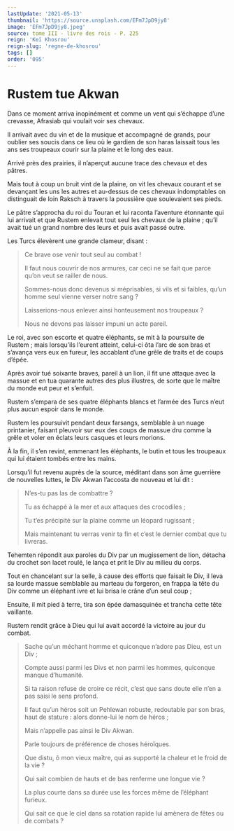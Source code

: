 ```yaml
---
lastUpdate: '2021-05-13'
thumbnail: 'https://source.unsplash.com/EFm7JpD9jy8'
image: 'EFm7JpD9jy8.jpeg'
source: tome III - livre des rois - P. 225
reign: 'Keï Khosrou'
reign-slug: 'regne-de-khosrou'
tags: []
order: '095'
---
```


# Rustem tue Akwan

Dans ce moment arriva inopinément et comme un vent qui s’échappe d’une crevasse, Afrasiab qui voulait voir ses chevaux.

Il arrivait avec du vin et de la musique et accompagné de grands, pour oublier ses soucis dans ce lieu où le gardien de son haras laissait tous les ans ses troupeaux courir sur la plaine et le long des eaux.

Arrivé près des prairies, il n’aperçut aucune trace des chevaux et des pâtres.

Mais tout à coup un bruit vint de la plaine, on vit les chevaux courant et se devançant les uns les autres et au-dessus de ces chevaux indomptables on distinguait de loin Raksch à travers la poussière que soulevaient ses pieds.

Le pâtre s’approcha du roi du Touran et lui raconta l’aventure étonnante qui lui arrivait et que Rustem enlevait tout seul les chevaux de la plaine ; qu’il avait tué un grand nombre des leurs et puis avait passé outre.

Les Turcs élevèrent une grande clameur, disant :

> Ce brave ose venir tout seul au combat !
>
> Il faut nous couvrir de nos armures, car ceci ne se fait que parce qu’on veut se railler de nous.
>
> Sommes-nous donc devenus si méprisables, si vils et si faibles, qu’un homme seul vienne verser notre sang ?
>
> Laisserions-nous enlever ainsi honteusement nos troupeaux ?
>
> Nous ne devons pas laisser impuni un acte pareil.

Le roi, avec son escorte et quatre éléphants, se mit à la poursuite de Rustem ; mais lorsqu’ils l’eurent atteint, celui-ci ôta l’arc de son bras et s’avança vers eux en fureur, les accablant d’une grêle de traits et de coups d’épée.

Après avoir tué soixante braves, pareil à un lion, il fit une attaque avec la massue et en tua quarante autres des plus illustres, de sorte que le maître du monde eut peur et s’enfuit.

Rustem s’empara de ses quatre éléphants blancs et l’armée des Turcs n’eut plus aucun espoir dans le monde.

Rustem les poursuivit pendant deux farsangs, semblable à un nuage printanier, faisant pleuvoir sur eux des coups de massue dru comme la grêle et voler en éclats leurs casques et leurs morions.

À la fin, il s’en revint, emmenant les éléphants, le butin et tous les troupeaux qui lui étaient tombés entre les mains.

Lorsqu’il fut revenu auprès de la source, méditant dans son âme guerrière de nouvelles luttes, le Div Akwan l’accosta de nouveau et lui dit :

> N’es-tu pas las de combattre ?
>
> Tu as échappé à la mer et aux attaques des crocodiles ;
>
> Tu t’es précipité sur la plaine comme un léopard rugissant ;
>
> Mais maintenant tu verras venir ta fin et c’est le dernier combat que tu livreras.

Tehemten répondit aux paroles du Div par un mugissement de lion, détacha du crochet son lacet roulé, le lança et prit le Div au milieu du corps.

Tout en chancelant sur la selle, à cause des efforts que faisait le Div, il leva sa lourde massue semblable au marteau du forgeron, en frappa la tête du Div comme un éléphant ivre et lui brisa le crâne d’un seul coup ;

Ensuite, il mit pied à terre, tira son épée damasquinée et trancha cette tête vaillante.

Rustem rendit grâce à Dieu qui lui avait accordé la victoire au jour du combat.

> Sache qu’un méchant homme et quiconque n’adore pas Dieu, est un Div ;
>
> Compte aussi parmi les Divs et non parmi les hommes, quiconque manque d’humanité.
>
> Si ta raison refuse de croire ce récit, c’est que sans doute elle n’en a pas saisi le sens profond.
>
> Il faut qu’un héros soit un Pehlewan robuste, redoutable par son bras, haut de stature : alors donne-lui le nom de héros ;
>
> Mais n’appelle pas ainsi le Div Akwan.
>
> Parle toujours de préférence de choses héroïques.
>
> Que distu, ô mon vieux maître, qui as supporté la chaleur et le froid de la vie ?
>
> Qui sait combien de hauts et de bas renferme une longue vie ?
>
> La plus courte dans sa durée use les forces même de l’éléphant furieux.
>
> Qui sait ce que le ciel dans sa rotation rapide lui amènera de fêtes ou de combats ?
